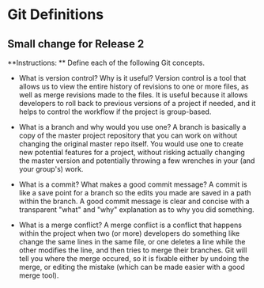 # Git Definitions
## Small change for Release 2

**Instructions: ** Define each of the following Git concepts.

* What is version control?  Why is it useful?
	Version control is a tool that allows us to view the entire history of revisions to one or more files, as well as merge revisions made to the files. It is useful because it allows developers to roll back to previous versions of a project if needed, and it helps to control the workflow if the project is group-based.

* What is a branch and why would you use one?
	A branch is basically a copy of the master project repository that you can work on without changing the original master repo itself. You would use one to create new potential features for a project, without risking actually changing the master version and potentially throwing a few wrenches in your (and your group's) work.

* What is a commit? What makes a good commit message?
	A commit is like a save point for a branch so the edits you made are saved in a path within the branch. A good commit message is clear and concise with a transparent "what" and "why" explanation as to why you did something.

* What is a merge conflict?
	A merge conflict is a conflict that happens within the project when two (or more) developers do something like change the same lines in the same file, or one deletes a line while the other modifies the line, and then tries to merge their branches. Git will tell you where the merge occured, so it is fixable either by undoing the merge, or editing the mistake (which can be made easier with a good merge tool).